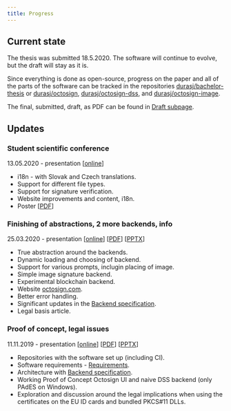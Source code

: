```yaml
---
title: Progress
---
```


## Current state

The thesis was submitted 18.5.2020. The software will continue to evolve, but the draft will stay as it is.

Since everything is done as open-source, progress on the paper and all of the parts of the software can be tracked in the repositories [durasj/bachelor-thesis](https://github.com/durasj/bachelor-thesis) or [durasj/octosign](https://github.com/durasj/octosign), [durasj/octosign-dss](https://github.com/durasj/octosign-dss), and [durasj/octosign-image](https://github.com/durasj/octosign-image).

The final, submitted, draft, as PDF can be found in [Draft subpage](https://thesis.science.upjs.sk/~jduras/draft/).

## Updates

### Student scientific conference

13.05.2020 - presentation [[online](https://docs.google.com/presentation/d/1qcxDl1DuZiXisl8CZ_8DXzLdNddFJ75Bs_GEG81fP6g/edit?usp=sharing)]

- i18n - with Slovak and Czech translations.
- Support for different file types.
- Support for signature verification.
- Website improvements and content, i18n.
- Poster [[PDF](poster.pdf)]

### Finishing of abstractions, 2 more backends, info

25.03.2020 - presentation [[online](https://docs.google.com/presentation/d/1E2WaRQ2oskMi2ID342ddGeseHMhkJdRSKbzJRyE1Dvk/edit?usp=sharing)] [[PDF](presentation-2.pdf)] [[PPTX](presentation-2.pptx)] 

- True abstraction around the backends.
- Dynamic loading and choosing of backend.
- Support for various prompts, inclugin placing of image.
- Simple image signature backend.
- Experimental blockchain backend.
- Website [octosign.com](https://octosign.com).
- Better error handling.
- Significant updates in the [Backend specification](https://github.com/durasj/octosign/wiki/Backend-specification).
- Legal basis article.

### Proof of concept, legal issues

11.11.2019 - presentation [[online](https://docs.google.com/presentation/d/1yfN5PhdW0Dvy1nDkWu9FjlYhCFPGMWimaEMZNvhu_L0/edit?usp=sharing)] [[PDF](presentation-1.pdf)] [[PPTX](presentation-1.pptx)] 

- Repositories with the software set up (including CI).
- Software requirements - [Requirements](https://github.com/durasj/octosign/wiki/Requirements).
- Architecture with [Backend specification](https://github.com/durasj/octosign/wiki/Backend-specification).
- Working Proof of Concept Octosign UI and naive DSS backend (only PAdES on Windows).
- Exploration and discussion around the legal implications when using the certificates on the EU ID cards and bundled PKCS#11 DLLs.
